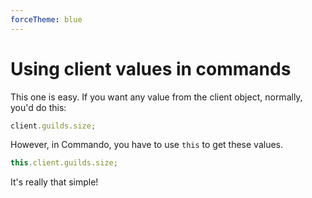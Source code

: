 ```yaml
---
forceTheme: blue
---
```


# Using client values in commands

This one is easy. If you want any value from the client object, normally, you'd do this:

```js
client.guilds.size;
```

However, in Commando, you have to use `this` to get these values.

```js
this.client.guilds.size;
```

It's really that simple!
